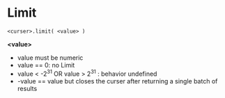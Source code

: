 # Limit

`<curser>.limit( <value> )`

**\<value>**

- value must be numeric
- value == 0: no Limit
- value \< -2<sup>31</sup> OR value \> 2<sup>31</sup> : behavior undefined
- -value == value but closes the curser after returning a single batch of results

